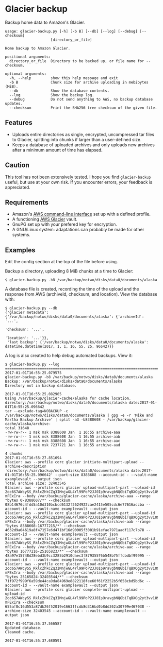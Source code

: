 # Glacier backup
Backup home data to Amazon's Glacier.

    usage: glacier-backup.py [-h] [-b B] [--db] [--log] [--debug] [--checksum]
                         [directory_or_file]
    
    Home backup to Amazon Glacier.
    
    positional arguments:
      directory_or_file  Directory to be backed up, or file name for --checksum.
    
    optional arguments:
      -h, --help         show this help message and exit
      -b B               Chunk size for archive uploading in mebibytes (MiB).
      --db               Show the database contents.
      --log              Show the backup log.
      --debug            Do not send anything to AWS, no backup database updates.
      --checksum         Print the SHA256 tree checksum of the given file.

## Features
* Uploads entire directories as single, encrypted, uncompressed tar files to Glacier, splitting into chunks if larger than a user-defined size.
* Keeps a database of uploaded archives and only uploads new archives after a minimum amount of time has elapsed.

## Caution
This tool has not been extensively tested.  I hope you find `glacier-backup` useful, but use at your own risk.  If you encounter errors, your feedback is appreciated.

## Requirements
* Amazon's [AWS command-line interface](https://aws.amazon.com/cli/) set up with a defined profile.
* A functioning [AWS Glacier](https://aws.amazon.com/glacier/) vault.
* GnuPG set up with your prefered key for encryption.
* A GNU/Linux system: adaptations can probably be made for other systems.

## Examples
Edit the config section at the top of the file before using.

Backup a directory, uploading 8 MiB chunks at a time to Glacier:

    $ glacier-backup.py -b8 /var/backup/notwo/disks/data0/documents/alaska

A database file is created, recording the time of the upload and the response from AWS (archiveId, checksum, and location).  View the database with:

    $ glacier-backup.py --db
    {'glacier metadata': {'/var/backup/notwo/disks/data0/documents/alaska': {'archiveId': '...',
                                                                         'checksum': '...',
                                                                         'location': '...'}},
     'last backup': {'/var/backup/notwo/disks/data0/documents/alaska': datetime.datetime(2017, 1, 1, 16, 55, 25, 96642)}}

A log is also created to help debug automated backups.  View it:

    $ glacier-backup.py --log
    ========================================================================
    2017-01-01T16:55:25.079575
    glacier-backup.py -b8 /var/backup/notwo/disks/data0/documents/alaska
    Backup: /var/backup/notwo/disks/data0/documents/alaska
    Directory not in backup database.
    
    2017-01-01T16:55:25.082905
    Using /var/backup/glacier-cache/alaska for cache location.
    directory:/var/backup/notwo/disks/data0/documents/alaska date:2017-01-01T16:55:25.096642
    tar --exclude-tag=NOBACKUP -c /var/backup/notwo/disks/data0/documents/alaska | gpg -e -r 'Mike and Martha Backup Archive' | split -a3 -b8388608 - /var/backup/glacier-cache/alaska/archive-
    total 31648
    -rw-rw-r-- 1 msk msk 8388608 Jan  1 16:55 archive-aaa
    -rw-rw-r-- 1 msk msk 8388608 Jan  1 16:55 archive-aab
    -rw-rw-r-- 1 msk msk 8388608 Jan  1 16:55 archive-aac
    -rw-rw-r-- 1 msk msk 7237721 Jan  1 16:55 archive-aad
    
    4 chunks
    2017-01-01T16:55:27.851694
    Glacier: aws --profile corc glacier initiate-multipart-upload --archive-description 'directory:/var/backup/notwo/disks/data0/documents/alaska date:2017-01-01T16:55:25.096642' --part-size 8388608 --account-id - --vault-name examplevault --output json
    Total archive size: 32403545
    Glacier: aws --profile corc glacier upload-multipart-part --upload-id 2oc6S7AWcySS_RklcZhkCZq3IMnjwGL4Yl99PoP2JJ0Ip9ravgbNQGbiTqBXOg2yt3vv1O9PCD_pwvr5MgeT-mFExIra --body /var/backup/glacier-cache/alaska/archive-aaa --range "bytes 0-8388607/*" --checksum 08b14676c4fdd5a10d310bcbcd6132f2624922cae2415e505cdc6e77616accba --account-id - --vault-name examplevault --output json
    Glacier: aws --profile corc glacier upload-multipart-part --upload-id 2oc6S7AWcySS_RklcZhkCZq3IMnjwGL4Yl99PoP2JJ0Ip9ravgbNQGbiTqBXOg2yt3vv1O9PCD_pwvr5MgeT-mFExIra --body /var/backup/glacier-cache/alaska/archive-aab --range "bytes 8388608-16777215/*" --checksum 4632d9a04619a8f47157e6d471bf16d90905f3001b91efae7971aadf117c7b78 --account-id - --vault-name examplevault --output json
    Glacier: aws --profile corc glacier upload-multipart-part --upload-id 2oc6S7AWcySS_RklcZhkCZq3IMnjwGL4Yl99PoP2JJ0Ip9ravgbNQGbiTqBXOg2yt3vv1O9PCD_pwvr5MgeT-mFExIra --body /var/backup/glacier-cache/alaska/archive-aac --range "bytes 16777216-25165823/*" --checksum 48a97e15748d28ebd3b9cc3285b2910daec3f87935576b548b75ffcbdbf99995 --account-id - --vault-name examplevault --output json
    Glacier: aws --profile corc glacier upload-multipart-part --upload-id 2oc6S7AWcySS_RklcZhkCZq3IMnjwGL4Yl99PoP2JJ0Ip9ravgbNQGbiTqBXOg2yt3vv1O9PCD_pwvr5MgeT-mFExIra --body /var/backup/glacier-cache/alaska/archive-aad --range "bytes 25165824-32403544/*" --checksum 71f972f999f6a59de44ca9da84969e8822118fee60f61f2252b5f658cbd5bd6c --account-id - --vault-name examplevault --output json
    Glacier: aws --profile corc glacier complete-multipart-upload --upload-id 2oc6S7AWcySS_RklcZhkCZq3IMnjwGL4Yl99PoP2JJ0Ip9ravgbNQGbiTqBXOg2yt3vv1O9PCD_pwvr5MgeT-mFExIra --checksum 655af8c16d553a87db26f52019e1663ffcdb8d316bd0b8dd362a30799e467038 --archive-size 32403545 --account-id - --vault-name examplevault --output json
    
    2017-01-01T16:55:37.566587
    Updated database.
    Cleaned cache.
    
    2017-01-01T16:55:37.680591
